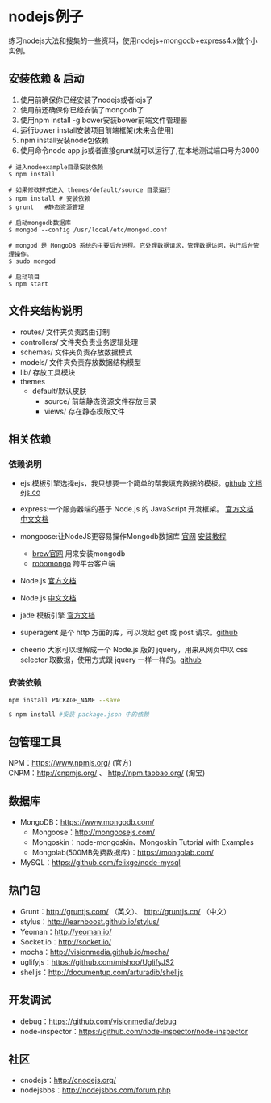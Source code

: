 # nodejs例子

练习nodejs大法和搜集的一些资料，使用nodejs+mongodb+express4.x做个小实例。

## 安装依赖 & 启动

1. 使用前确保你已经安装了nodejs或者iojs了
2. 使用前还确保你已经安装了mongodb了
2. 使用npm install -g bower安装bower前端文件管理器
3. 运行bower install安装项目前端框架(未来会使用)
4. npm install安装node包依赖
5. 使用命令node app.js或者直接grunt就可以运行了,在本地测试端口号为3000

```shell
# 进入nodeexample目录安装依赖
$ npm install

# 如果修改样式进入 themes/default/source 目录运行
$ npm install # 安装依赖
$ grunt   #静态资源管理

# 启动mongodb数据库
$ mongod --config /usr/local/etc/mongod.conf

# mongod 是 MongoDB 系统的主要后台进程。它处理数据请求，管理数据访问，执行后台管理操作。
$ sudo mongod

# 启动项目
$ npm start

```


## 文件夹结构说明

- routes/ 文件夹负责路由订制
- controllers/ 文件夹负责业务逻辑处理
- schemas/ 文件夹负责存放数据模式
- models/ 文件夹负责存放数据结构模型
- lib/ 存放工具模块
- themes
    + default/默认皮肤
        * source/ 前端静态资源文件存放目录
        * views/ 存在静态模版文件


## 相关依赖

### 依赖说明

- ejs:模板引擎选择ejs，我只想要一个简单的帮我填充数据的模板。[github](https://github.com/tj/ejs) [文档](http://www.embeddedjs.com/) [ejs.co](http://ejs.co/)
- express:一个服务器端的基于 Node.js 的 JavaScript 开发框架。 [官方文档](http://expressjs.com/) [中文文档](http://expressjs.jser.us/)  
- mongoose:让NodeJS更容易操作Mongodb数据库 [官网](http://mongoosejs.com/) [安装教程](http://docs.mongodb.org/manual/tutorial/install-mongodb-on-os-x/) 
    + [brew官网](http://brew.sh/index_zh-cn.html) 用来安装mongodb
    + [robomongo](http://www.robomongo.org/) 跨平台客户端

- Node.js [官方文档](http://nodejs.org/api/)
- Node.js [中文文档](http://nodejs.jsbin.cn/api/)
- jade 模板引擎 [官方文档](http://jade-lang.com/) 
- superagent 是个 http 方面的库，可以发起 get 或 post 请求。[github](http://visionmedia.github.io/superagent/)
- cheerio 大家可以理解成一个 Node.js 版的 jquery，用来从网页中以 css selector 取数据，使用方式跟 jquery 一样一样的。[github](https://github.com/cheeriojs/cheerio )

### 安装依赖

```bash
npm install PACKAGE_NAME --save 

$ npm install #安装 package.json 中的依赖
```

## 包管理工具

NPM：https://www.npmjs.org/ (官方)  
CNPM：http://cnpmjs.org/ 、 http://npm.taobao.org/ (淘宝)


## 数据库

- MongoDB：https://www.mongodb.com/
    - Mongoose：http://mongoosejs.com/
    - Mongoskin：node-mongoskin、Mongoskin Tutorial with Examples
    - Mongolab(500MB免费数据库)：https://mongolab.com/
- MySQL：https://github.com/felixge/node-mysql

## 热门包

- Grunt：http://gruntjs.com/ （英文）、 http://gruntjs.cn/ （中文）
- stylus：http://learnboost.github.io/stylus/
- Yeoman：http://yeoman.io/
- Socket.io：http://socket.io/
- mocha：http://visionmedia.github.io/mocha/
- uglifyjs：https://github.com/mishoo/UglifyJS2
- shelljs：http://documentup.com/arturadib/shelljs

## 开发调试

- debug：https://github.com/visionmedia/debug
- node-inspector：https://github.com/node-inspector/node-inspector

## 社区

- cnodejs：http://cnodejs.org/
- nodejsbbs：http://nodejsbbs.com/forum.php
